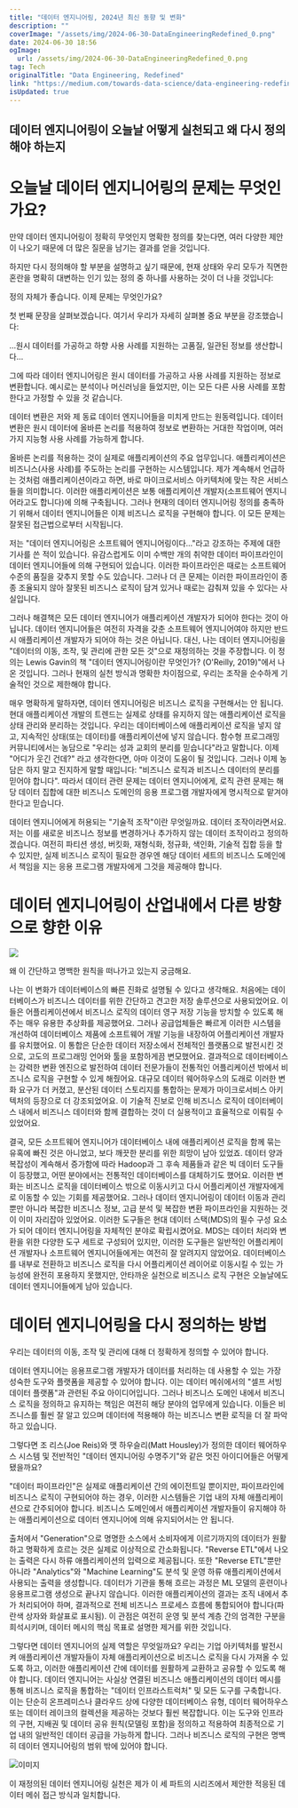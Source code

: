 ```yaml
---
title: "데이터 엔지니어링, 2024년 최신 동향 및 변화"
description: ""
coverImage: "/assets/img/2024-06-30-DataEngineeringRedefined_0.png"
date: 2024-06-30 18:56
ogImage: 
  url: /assets/img/2024-06-30-DataEngineeringRedefined_0.png
tag: Tech
originalTitle: "Data Engineering, Redefined"
link: "https://medium.com/towards-data-science/data-engineering-redefined-643249cbbadd"
isUpdated: true
---
```






## 데이터 엔지니어링이 오늘날 어떻게 실천되고 왜 다시 정의해야 하는지

# 오늘날 데이터 엔지니어링의 문제는 무엇인가요?

만약 데이터 엔지니어링이 정확히 무엇인지 명확한 정의를 찾는다면, 여러 다양한 제안이 나오기 때문에 더 많은 질문을 남기는 결과를 얻을 것입니다.

하지만 다시 정의해야 할 부분을 설명하고 싶기 때문에, 현재 상태와 우리 모두가 직면한 혼란을 명확히 대변하는 인기 있는 정의 중 하나를 사용하는 것이 더 나을 것입니다:

<div class="content-ad"></div>

정의 자체가 좋습니다. 이제 문제는 무엇인가요?

첫 번째 문장을 살펴보겠습니다. 여기서 우리가 자세히 살펴볼 중요 부분을 강조했습니다:

…원시 데이터를 가공하고 하향 사용 사례를 지원하는 고품질, 일관된 정보를 생산합니다…

그에 따라 데이터 엔지니어링은 원시 데이터를 가공하고 사용 사례를 지원하는 정보로 변환합니다. 예시로는 분석이나 머신러닝을 들었지만, 이는 모든 다른 사용 사례를 포함한다고 가정할 수 있을 것 같습니다.

<div class="content-ad"></div>

데이터 변환은 저와 제 동료 데이터 엔지니어들을 미치게 만드는 원동력입니다. 데이터 변환은 원시 데이터에 올바른 논리를 적용하여 정보로 변환하는 거대한 작업이며, 여러 가지 지능형 사용 사례를 가능하게 합니다.

올바른 논리를 적용하는 것이 실제로 애플리케이션의 주요 업무입니다. 애플리케이션은 비즈니스(사용 사례)를 주도하는 논리를 구현하는 시스템입니다. 제가 계속해서 언급하는 것처럼 애플리케이션이라고 하면, 바로 마이크로서비스 아키텍처에 맞는 작은 서비스들을 의미합니다. 이러한 애플리케이션은 보통 애플리케이션 개발자(소프트웨어 엔지니어라고도 합니다)에 의해 구축됩니다. 그러나 현재의 데이터 엔지니어링 정의를 충족하기 위해서 데이터 엔지니어들은 이제 비즈니스 로직을 구현해야 합니다. 이 모든 문제는 잘못된 접근법으로부터 시작됩니다.

저는 "데이터 엔지니어링은 소프트웨어 엔지니어링이다..."라고 강조하는 주제에 대한 기사를 쓴 적이 있습니다. 유감스럽게도 이미 수백만 개의 취약한 데이터 파이프라인이 데이터 엔지니어들에 의해 구현되어 있습니다. 이러한 파이프라인은 때로는 소프트웨어 수준의 품질을 갖추지 못할 수도 있습니다. 그러나 더 큰 문제는 이러한 파이프라인이 종종 조율되지 않아 잘못된 비즈니스 로직이 담겨 있거나 때로는 감춰져 있을 수 있다는 사실입니다.

그러나 해결책은 모든 데이터 엔지니어가 애플리케이션 개발자가 되어야 한다는 것이 아닙니다. 데이터 엔지니어들은 여전히 자격을 갖춘 소프트웨어 엔지니어여야 하지만 반드시 애플리케이션 개발자가 되어야 하는 것은 아닙니다. 대신, 나는 데이터 엔지니어링을 "데이터의 이동, 조작, 및 관리에 관한 모든 것"으로 재정의하는 것을 주장합니다. 이 정의는 Lewis Gavin의 책 "데이터 엔지니어링이란 무엇인가? (O'Reilly, 2019)"에서 나온 것입니다. 그러나 현재의 실천 방식과 명확한 차이점으로, 우리는 조작을 순수하게 기술적인 것으로 제한해야 합니다.

<div class="content-ad"></div>

매우 명확하게 말하자면, 데이터 엔지니어링은 비즈니스 로직을 구현해서는 안 됩니다. 현대 애플리케이션 개발의 트렌드는 실제로 상태를 유지하지 않는 애플리케이션 로직을 상태 관리와 분리하는 것입니다. 우리는 데이터베이스에 애플리케이션 로직을 넣지 않고, 지속적인 상태(또는 데이터)를 애플리케이션에 넣지 않습니다. 함수형 프로그래밍 커뮤니티에서는 농담으로 "우리는 성과 교회의 분리를 믿습니다"라고 말합니다. 이제 "어디가 웃긴 건데?" 라고 생각한다면, 아마 이것이 도움이 될 것입니다. 그러나 이제 농담은 하지 말고 진지하게 말할 때입니다: "비즈니스 로직과 비즈니스 데이터의 분리를 믿어야 합니다". 따라서 데이터 관련 문제는 데이터 엔지니어에게, 로직 관련 문제는 해당 데이터 집합에 대한 비즈니스 도메인의 응용 프로그램 개발자에게 명시적으로 맡겨야 한다고 믿습니다.

데이터 엔지니어에게 허용되는 "기술적 조작"이란 무엇일까요. 데이터 조작이라면서요. 저는 이를 새로운 비즈니스 정보를 변경하거나 추가하지 않는 데이터 조작이라고 정의하겠습니다. 여전히 파티션 생성, 버킷화, 재형식화, 정규화, 색인화, 기술적 집합 등을 할 수 있지만, 실제 비즈니스 로직이 필요한 경우엔 해당 데이터 세트의 비즈니스 도메인에서 책임을 지는 응용 프로그램 개발자에게 그것을 제공해야 합니다.

# 데이터 엔지니어링이 산업내에서 다른 방향으로 향한 이유

<img src="/assets/img/2024-06-30-DataEngineeringRedefined_0.png" />

<div class="content-ad"></div>

왜 이 간단하고 명백한 원칙을 떠나가고 있는지 궁금해요.

나는 이 변화가 데이터베이스의 빠른 진화로 설명될 수 있다고 생각해요. 처음에는 데이터베이스가 비즈니스 데이터를 위한 간단하고 견고한 저장 솔루션으로 사용되었어요. 이들은 어플리케이션에서 비즈니스 로직의 데이터 영구 저장 기능을 방치할 수 있도록 해주는 매우 유용한 추상화를 제공했어요. 그러나 공급업체들은 빠르게 이러한 시스템을 개선하여 데이터베이스 제품에 소프트웨어 개발 기능을 내장하여 어플리케이션 개발자를 유치했어요. 이 통합은 단순한 데이터 저장소에서 전체적인 플랫폼으로 발전시킨 것으로, 고도의 프로그래밍 언어와 툴을 포함하게끔 변모했어요. 결과적으로 데이터베이스는 강력한 변환 엔진으로 발전하여 데이터 전문가들이 전통적인 어플리케이션 밖에서 비즈니스 로직을 구현할 수 있게 해줬어요. 대규모 데이터 웨어하우스의 도래로 이러한 변화 요구가 더 커졌고, 분산된 데이터 스토리지를 통합하는 문제가 마이크로서비스 아키텍처의 등장으로 더 강조되었어요. 이 기술적 진보로 인해 비즈니스 로직이 데이터베이스 내에서 비즈니스 데이터와 함께 결합하는 것이 더 실용적이고 효율적으로 이뤄질 수 있었어요.

결국, 모든 소프트웨어 엔지니어가 데이터베이스 내에 애플리케이션 로직을 함께 묶는 유혹에 빠진 것은 아니었고, 보다 깨끗한 분리를 위한 희망이 남아 있었죠. 데이터 양과 복잡성이 계속해서 증가함에 따라 Hadoop과 그 후속 제품들과 같은 빅 데이터 도구들이 등장했고, 어떤 분야에서는 전통적인 데이터베이스를 대체하기도 했어요. 이러한 변화는 비즈니스 로직을 데이터베이스 밖으로 이동시키고 다시 어플리케이션 개발자에게로 이동할 수 있는 기회를 제공했어요. 그러나 데이터 엔지니어링이 데이터 이동과 관리뿐만 아니라 복잡한 비즈니스 정보, 고급 분석 및 복잡한 변환 파이프라인을 지원하는 것이 이미 자리잡아 있었어요. 이러한 도구들은 현대 데이터 스택(MDS)의 필수 구성 요소가 되어 데이터 엔지니어링을 자체적인 분야로 확립시켰어요. MDS는 데이터 처리와 변환을 위한 다양한 도구 세트로 구성되어 있지만, 이러한 도구들은 일반적인 어플리케이션 개발자나 소프트웨어 엔지니어들에게는 여전히 잘 알려지지 않았어요. 데이터베이스를 내부로 전환하고 비즈니스 로직을 다시 어플리케이션 레이어로 이동시킬 수 있는 가능성에 완전히 포용하지 못했지만, 안타까운 실천으로 비즈니스 로직 구현은 오늘날에도 데이터 엔지니어들에게 남아 있습니다.

<div class="content-ad"></div>

# 데이터 엔지니어링을 다시 정의하는 방법

우리는 데이터의 이동, 조작 및 관리에 대해 더 정확하게 정의할 수 있어야 합니다.

데이터 엔지니어는 응용프로그램 개발자가 데이터를 처리하는 데 사용할 수 있는 가장 성숙한 도구와 플랫폼을 제공할 수 있어야 합니다. 이는 데이터 메쉬에서의 "셀프 서빙 데이터 플랫폼"과 관련된 주요 아이디어입니다. 그러나 비즈니스 도메인 내에서 비즈니스 로직을 정의하고 유지하는 책임은 여전히 해당 분야의 업무에게 있습니다. 이들은 비즈니스를 훨씬 잘 알고 있으며 데이터에 적용해야 하는 비즈니스 변환 로직을 더 잘 파악하고 있습니다.

그렇다면 조 리스(Joe Reis)와 맷 하우슬리(Matt Housley)가 정의한 데이터 웨어하우스 시스템 및 전반적인 "데이터 엔지니어링 수명주기"와 같은 멋진 아이디어들은 어떻게 됐을까요?

<div class="content-ad"></div>

"데이터 파이프라인"은 실제로 애플리케이션 간의 에이전트일 뿐이지만, 파이프라인에 비즈니스 로직이 구현되어야 하는 경우, 이러한 시스템들은 기업 내의 자체 애플리케이션으로 간주되어야 합니다. 비즈니스 도메인에서 애플리케이션 개발자들이 유지해야 하는 애플리케이션으로 데이터 엔지니어에 의해 유지되어서는 안 됩니다.

출처에서 "Generation"으로 명명한 소스에서 소비자에게 이르기까지의 데이터가 원활하고 명확하게 흐르는 것은 실제로 이상적으로 간소화됩니다. "Reverse ETL"에서 나오는 출력은 다시 하류 애플리케이션의 입력으로 제공됩니다. 또한 "Reverse ETL"뿐만 아니라 "Analytics"와 "Machine Learning"도 분석 및 운영 하류 애플리케이션에서 사용되는 출력을 생성합니다. 데이터가 기관을 통해 흐르는 과정은 ML 모델의 훈련이나 응용프로그램 생성으로 끝나지 않습니다. 이러한 애플리케이션의 결과는 조직 내에서 추가 처리되어야 하며, 결과적으로 전체 비즈니스 프로세스 흐름에 통합되어야 합니다(파란색 상자와 화살표로 표시됨). 이 관점은 여전히 운영 및 분석 계층 간의 엄격한 구분을 희석시키며, 데이터 메시의 핵심 목표로 설명한 제거를 위한 것입니다.

그렇다면 데이터 엔지니어의 실제 역할은 무엇일까요? 우리는 기업 아키텍처를 발전시켜 애플리케이션 개발자들이 자체 애플리케이션으로 비즈니스 로직을 다시 가져올 수 있도록 하고, 이러한 애플리케이션 간에 데이터를 원활하게 교환하고 공유할 수 있도록 해야 합니다. 데이터 엔지니어는 사실상 연결된 비즈니스 애플리케이션의 데이터 메시를 통해 비즈니스 로직을 통합하는 "데이터 인프라스트럭처" 및 모든 도구를 구축합니다. 이는 단순히 온프레미스나 클라우드 상에 다양한 데이터베이스 유형, 데이터 웨어하우스 또는 데이터 레이크의 컬렉션을 제공하는 것보다 훨씬 복잡합니다. 이는 도구와 인프라의 구현, 지배권 및 데이터 공유 원칙(모델링 포함)을 정의하고 적용하여 최종적으로 기업 내의 일반적인 데이터 공급을 가능하게 합니다. 그러나 비즈니스 로직의 구현은 명백히 데이터 엔지니어링의 범위 밖에 있어야 합니다.

![이미지](/assets/img/2024-06-30-DataEngineeringRedefined_1.png)

<div class="content-ad"></div>

이 재정의된 데이터 엔지니어링 실천은 제가 이 세 파트의 시리즈에서 제안한 적응된 데이터 메쉬 접근 방식과 일치합니다.